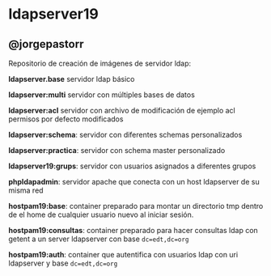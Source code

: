 # ldapserver19

## @jorgepastorr

Repositorio de creación de imágenes de servidor ldap:  

**ldapserver.base** servidor ldap básico  

**ldapserver:multi** servidor con múltiples bases de datos  

**ldapserver:acl** servidor con archivo de modificación de ejemplo acl permisos por defecto modificados  

**ldapserver:schema**: servidor con diferentes schemas personalizados

**ldapserver:practica**: servidor con schema master personalizado 

**ldapserver19:grups**:  servidor con usuarios asignados a diferentes grupos



**phpldapadmin**: servidor apache que conecta con un host ldapserver de su misma red



**hostpam19:base**: container preparado para montar un directorio tmp dentro de el home de cualquier usuario nuevo al iniciar sesión.

**hostpam19:consultas**: container preparado para hacer consultas ldap con getent a un server ldapserver con base `dc=edt,dc=org`

**hostpam19:auth**: container que autentifica con usuarios ldap con uri ldapserver y base `dc=edt,dc=org`
